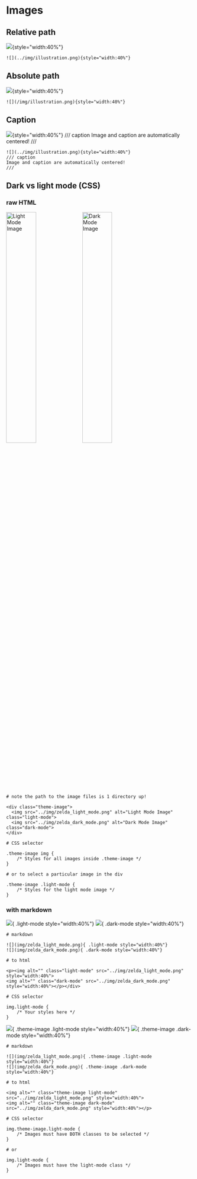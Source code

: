 # Images


## Relative path

![](../img/illustration.png){style="width:40%"}

```
![](../img/illustration.png){style="width:40%"}
```

## Absolute path

![](/img/illustration.png){style="width:40%"}

```
![](/img/illustration.png){style="width:40%"}
```

## Caption

![](../img/illustration.png){style="width:40%"}
/// caption
Image and caption are automatically centered!
///

```
![](../img/illustration.png){style="width:40%"}
/// caption
Image and caption are automatically centered!
///
```

## Dark vs light mode (CSS)

### raw HTML

<div class="theme-image">
  <img src="../img/zelda_light_mode.png" alt="Light Mode Image" class="light-mode" style="width:40%">
  <img src="../img/zelda_dark_mode.png" alt="Dark Mode Image" class="dark-mode" style="width:40%">
</div>

```
# note the path to the image files is 1 directory up!

<div class="theme-image">
  <img src="../img/zelda_light_mode.png" alt="Light Mode Image" class="light-mode">
  <img src="../img/zelda_dark_mode.png" alt="Dark Mode Image" class="dark-mode">
</div>

# CSS selector

.theme-image img {
    /* Styles for all images inside .theme-image */
}

# or to select a particular image in the div

.theme-image .light-mode {
    /* Styles for the light mode image */
}
```


### with markdown

![](img/zelda_light_mode.png){ .light-mode style="width:40%"}
![](img/zelda_dark_mode.png){ .dark-mode style="width:40%"}

```
# markdown

![](img/zelda_light_mode.png){ .light-mode style="width:40%"}
![](img/zelda_dark_mode.png){ .dark-mode style="width:40%"}

# to html

<p><img alt="" class="light-mode" src="../img/zelda_light_mode.png" style="width:40%">
<img alt="" class="dark-mode" src="../img/zelda_dark_mode.png" style="width:40%"></p></div>
 
# CSS selector

img.light-mode {
    /* Your styles here */
}

```

![](img/zelda_light_mode.png){ .theme-image .light-mode style="width:40%"}
![](img/zelda_dark_mode.png){ .theme-image .dark-mode style="width:40%"}


```
# markdown

![](img/zelda_light_mode.png){ .theme-image .light-mode style="width:40%"}
![](img/zelda_dark_mode.png){ .theme-image .dark-mode style="width:40%"}

# to html

<img alt="" class="theme-image light-mode" src="../img/zelda_light_mode.png" style="width:40%">
<img alt="" class="theme-image dark-mode" src="../img/zelda_dark_mode.png" style="width:40%"></p>

# CSS selector

img.theme-image.light-mode {
    /* Images must have BOTH classes to be selected */
}

# or

img.light-mode {
    /* Images must have the light-mode class */
}
```

